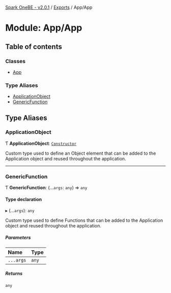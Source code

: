 [Spark OneBE - v2.0.1](../README.md) / [Exports](../modules.md) / App/App

# Module: App/App

## Table of contents

### Classes

- [App](../classes/App_App.App.md)

### Type Aliases

- [ApplicationObject](App_App.md#applicationobject)
- [GenericFunction](App_App.md#genericfunction)

## Type Aliases

### ApplicationObject

Ƭ **ApplicationObject**: [`Constructor`](Documentation_MetadataTypes.md#constructor)

Custom type used to define an Object element that can be added to the
Application object and reused throughout the application.

___

### GenericFunction

Ƭ **GenericFunction**: (...`args`: `any`) => `any`

#### Type declaration

▸ (...`args`): `any`

Custom type used to define Functions that can be added to the Application
object and reused throughout the application.

##### Parameters

| Name | Type |
| :------ | :------ |
| `...args` | `any` |

##### Returns

`any`
